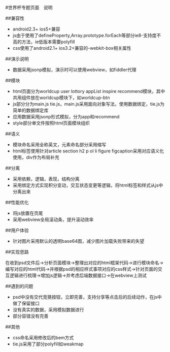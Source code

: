 #世界杯专题页面　说明

##兼容性

* android2.3+ ios5+兼容
* js由于使用了defineProperty,Array.prototype.forEach等部分ie8-支持度不高的方法，ie低版本需要polyfill
* css使用了android2.1+ ios3.2+兼容的-webkit-box相关属性


##演示说明

* 数据采用jsonp模拟，演示时可以使用webview，如fiddler代理

##模块

* html页面分为worldcup user lottory appList inspire recommend模块，其中共用组件放在worldcup模块下，如worldcup-btn
* js部分分为main.js tie.js，main.js采用面向对象写法，使用数据绑定，tie.js为简单的数据绑定库
* 应用数据采用jsonp形式模拟，分为app和recommend
* style部分单文件按照html页面模块组织

##语义

* 模块命名采用全称英文，元素命名部分采用缩写
* html标签使用针对article section h2 p ol li figure figcaption采用对应语义化使用，div作为布局补充

##分离

* 采用依赖，逻辑，表现，结构分离
* 采用绑定方式实现积分变动，交互状态变更等逻辑，将html标签和样式从js中分离出来

##性能优化

* 将js放置在页尾
* 采用webview全局滚动条，提升滚动效率

##用户体验

* 针对图片采用默认的透明base64图，减少图片加载失败带来的失望

##实现思路

在收到psd文件后->分析页面模块->整理出对应的html框架代码->进行模块命名->编写对应的html代码->并根据psd的相应样式事项对应的css样式->针对页面的交互逻辑进行梳理->增加js逻辑->并考虑后端数据接口->在webview上测试

##遇到的问题

* psd中没有交代竞猜按钮，立即完善，支持分享等点击后的后续动作，在js中做了保留接口
* 没有真实的数据，采用模拟数据进行
* 部分容错没有完善

##其他

* css命名采用修改后的bem方式
* tie.js采用了部分polyfill如weakmap

